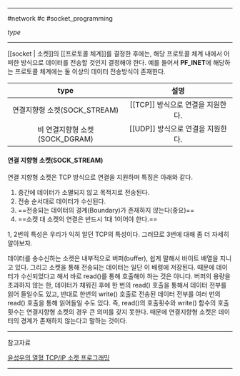 
---

#network #c #socket_programming

*type*

---

[[socket | 소켓]]의 [[프로토콜 체계]]를 결정한 후에는, 해당 프로토콜 체계 내에서 어떠한 방식으로 데이터를 전송할 것인지 결정해야 한다. 예를 들어서 **PF_INET**에 해당하는 프로토콜 체계에는 둘 이상의 데이터 전송방식이 존재한다.

|              type              |               설명                |
|:------------------------------:|:---------------------------------:|
|  연결지향형 소켓(SOCK_STREAM)  | [[TCP]] 방식으로 연결을 지원한다. |
| 비 연결지향형 소켓(SOCK_DGRAM) | [[UDP]] 방식으로 연결을 지원한다. |

#### 연결 지향형 소켓(SOCK_STREAM)

연결 지향형 소켓은 TCP 방식으로 연결을 지원하며 특징은 아래와 같다.

1. 중간에 데이터가 소멸되지 않고 목적지로 전송된다.
2. 전송 순서대로 데이터가 수신된다.
3. ==전송되는 데이터의 경계(Boundary)가 존재하지 않는다(중요)==
4. ==소켓 대 소켓의 연결은 반드시 1대 1이어야 한다.==

1, 2번의 특성은 우리가 익히 알던 TCP의 특성이다. 그러므로 3번에 대해 좀 더 자세히 알아보자.

데이터를 송수신하는 소켓은 내부적으로 버퍼(buffer), 쉽게 말해서 바이트 배열을 지니고 있다. 그리고 소켓을 통해 전송되는 데이터는 일단 이 배령에 저장된다. 때문에 데이터가 수신되었다고 해서 바로 read()를 통해 호출해야 하는 것은 아니다. 버퍼의 용량을 초과하지 않는 한, 데이터가 채워진 후에 한 번의 read() 호출을 통해서 데이터 전부를 읽어 들일수도 있고, 반대로 한번의 write() 호출로 전송된 데이터 전부를 여러 번의 read() 호출을 통해 읽어들일 수도 있다. 즉, read()의 호출횟수와 write() 함수의 호출횟수는 연결지향형 소켓의 경우 큰 의미를 갖지 못한다. 때문에 연결지향형 소켓은 데이터의 경계가 존재하지 않는다고 말하는 것이다.

---

참고자료

[윤성우의 열혈 TCP/IP 소켓 프로그래밍](https://product.kyobobook.co.kr/detail/S000001589146)

---